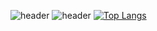 ![header](https://capsule-render.vercel.app/api?type=Waving)
![header](https://capsule-render.vercel.app/api?text=Hello%World👋)
[![Top Langs](https://github-readme-stats.vercel.app/api/top-langs/?username=kirito2056&layout=compact)](https://github.com/kirito2056/github-readme-stats)
